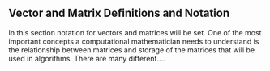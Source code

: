 ## Vector and Matrix Definitions and Notation

In this section notation for vectors and matrices will be set. One of the most important concepts a computational mathematician
needs to understand is the relationship between matrices and storage of the matrices that will be used in algorithms. There are
many different....
